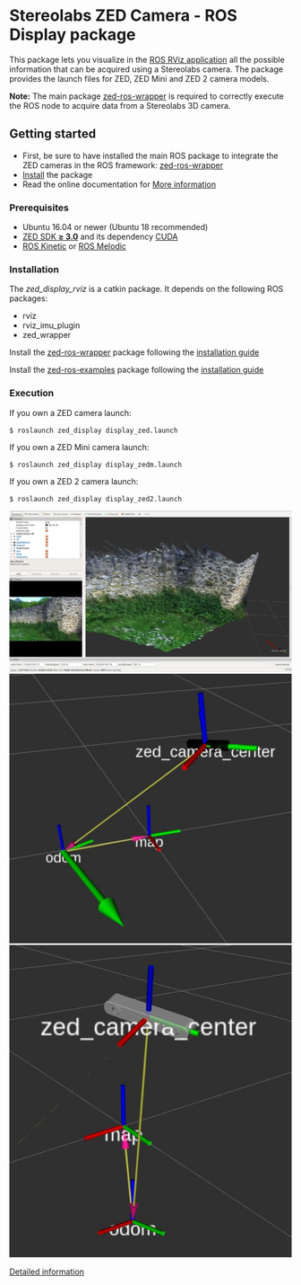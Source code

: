 # Stereolabs ZED Camera - ROS Display package

This package lets you visualize in the [ROS RViz application](http://wiki.ros.org/rviz) all the
possible information that can be acquired using a Stereolabs camera.
The package provides the launch files for ZED, ZED Mini and ZED 2 camera models.

**Note:** The main package [zed-ros-wrapper](https://github.com/stereolabs/zed-ros-wrapper)
is required to correctly execute the ROS node to acquire data from a Stereolabs 3D camera.

## Getting started

   - First, be sure to have installed the main ROS package to integrate the ZED cameras in the ROS framework: [zed-ros-wrapper](https://github.com/stereolabs/zed-ros-wrapper/#build-the-program)
   - [Install](#Installation) the package
   - Read the online documentation for [More information](https://www.stereolabs.com/documentation/guides/using-zed-with-ros/introduction.html)

### Prerequisites

   - Ubuntu 16.04 or newer (Ubuntu 18 recommended)
   - [ZED SDK **≥ 3.0**](https://www.stereolabs.com/developers/) and its dependency [CUDA](https://developer.nvidia.com/cuda-downloads)
   - [ROS Kinetic](http://wiki.ros.org/kinetic/Installation/Ubuntu) or [ROS Melodic](http://wiki.ros.org/melodic/Installation/Ubuntu)

### Installation

The *zed_display_rviz* is a catkin package. It depends on the following ROS packages:
  - rviz
  - rviz_imu_plugin
  - zed_wrapper

Install the [zed-ros-wrapper](https://www.stereolabs.com/documentation/guides/using-zed-with-ros/introduction.html) package
following the [installation guide](https://github.com/stereolabs/zed-ros-wrapper#build-the-program)

Install the [zed-ros-examples](https://github.com/stereolabs/zed-ros-examples) package following the [installation guide](https://github.com/stereolabs/zed-ros-examples#build-the-program)

### Execution

If you own a ZED camera launch:

    $ roslaunch zed_display display_zed.launch

If you own a ZED Mini camera launch:

    $ roslaunch zed_display display_zedm.launch

If you own a ZED 2 camera launch:

    $ roslaunch zed_display display_zed2.launch

![ZED rendering on Rviz](images/depthcloud-RGB.jpg)
![ZED rendering on Rviz](images/ZEDM-Rviz.jpg)
![ZED rendering on Rviz](images/ZED-Rviz.jpg)

[Detailed information](https://www.stereolabs.com/docs/ros/rviz/)
